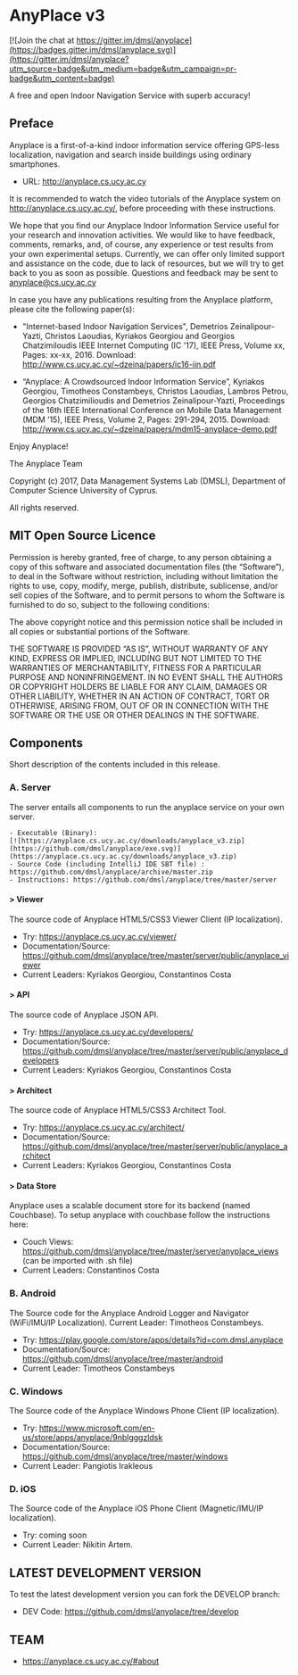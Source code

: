 # AnyPlace v3 

[![Join the chat at https://gitter.im/dmsl/anyplace](https://badges.gitter.im/dmsl/anyplace.svg)](https://gitter.im/dmsl/anyplace?utm_source=badge&utm_medium=badge&utm_campaign=pr-badge&utm_content=badge)

A free and open Indoor Navigation Service with superb accuracy!

## Preface 
Anyplace is a first-of-a-kind indoor information service offering GPS-less
localization, navigation and search inside buildings using ordinary smartphones. 
	 
- URL: http://anyplace.cs.ucy.ac.cy

It is recommended to watch the video tutorials of the Anyplace system on http://anyplace.cs.ucy.ac.cy/, before proceeding with these instructions.

We hope that you find our Anyplace Indoor Information Service useful for your research and innovation activities.  We would like to have feedback, comments, remarks, and, of course, any experience or test results from your own experimental setups. Currently, we can offer only limited support and assistance on the code, due to lack of resources, but we will try to get back to you as soon as possible. Questions and feedback may be sent to anyplace@cs.ucy.ac.cy

In case you have any publications resulting from the Anyplace platform, please cite the following paper(s):

- "Internet-based Indoor Navigation Services", Demetrios Zeinalipour-Yazti, Christos Laoudias, Kyriakos Georgiou and Georgios Chatzimiloudis IEEE Internet Computing (IC '17), IEEE Press, Volume xx, Pages: xx-xx, 2016. Download: http://www.cs.ucy.ac.cy/~dzeina/papers/ic16-iin.pdf

- “Anyplace: A Crowdsourced Indoor Information Service”, Kyriakos Georgiou, Timotheos Constambeys, Christos Laoudias, Lambros Petrou, Georgios Chatzimilioudis and Demetrios Zeinalipour-Yazti, Proceedings of the 16th IEEE International Conference on Mobile Data Management (MDM ’15), IEEE Press, Volume 2, Pages: 291-294, 2015. Download: http://www.cs.ucy.ac.cy/~dzeina/papers/mdm15-anyplace-demo.pdf

Enjoy Anyplace!

The Anyplace Team 
	 
Copyright (c) 2017, Data Management Systems Lab (DMSL), Department of Computer Science
University of Cyprus.

All rights reserved.

## MIT Open Source Licence

Permission is hereby granted, free of charge, to any person obtaining a copy of
this software and associated documentation files (the “Software”), to deal in the
Software without restriction, including without limitation the rights to use, copy,
modify, merge, publish, distribute, sublicense, and/or sell copies of the Software,
and to permit persons to whom the Software is furnished to do so, subject to the
following conditions:
	 
The above copyright notice and this permission notice shall be included in all
copies or substantial portions of the Software.
	 
THE SOFTWARE IS PROVIDED “AS IS”, WITHOUT WARRANTY OF ANY KIND, EXPRESS
OR IMPLIED, INCLUDING BUT NOT LIMITED TO THE WARRANTIES OF MERCHANTABILITY,
FITNESS FOR A PARTICULAR PURPOSE AND NONINFRINGEMENT. IN NO EVENT SHALL THE
AUTHORS OR COPYRIGHT HOLDERS BE LIABLE FOR ANY CLAIM, DAMAGES OR OTHER
LIABILITY, WHETHER IN AN ACTION OF CONTRACT, TORT OR OTHERWISE, ARISING
FROM, OUT OF OR IN CONNECTION WITH THE SOFTWARE OR THE USE OR OTHER
DEALINGS IN THE SOFTWARE.
	
## Components 

Short description of the contents included in this release.

### A. Server

The server entails all components to run the anyplace service on your own server. 

```
- Executable (Binary): 
[![https://anyplace.cs.ucy.ac.cy/downloads/anyplace_v3.zip](https://github.com/dmsl/anyplace/exe.svg)](https://anyplace.cs.ucy.ac.cy/downloads/anyplace_v3.zip)
- Source Code (including IntelliJ IDE SBT file) : https://github.com/dmsl/anyplace/archive/master.zip
- Instructions: https://github.com/dmsl/anyplace/tree/master/server
```

#### > Viewer
The source code of Anyplace HTML5/CSS3 Viewer Client (IP localization). 
- Try: https://anyplace.cs.ucy.ac.cy/viewer/
- Documentation/Source: https://github.com/dmsl/anyplace/tree/master/server/public/anyplace_viewer
- Current Leaders: Kyriakos Georgiou, Constantinos Costa 

#### > API
The source code of Anyplace JSON API.  
- Try: https://anyplace.cs.ucy.ac.cy/developers/
- Documentation/Source: https://github.com/dmsl/anyplace/tree/master/server/public/anyplace_developers
- Current Leaders: Kyriakos Georgiou, Constantinos Costa 

#### > Architect
The source code of Anyplace HTML5/CSS3 Architect Tool. 
- Try: https://anyplace.cs.ucy.ac.cy/architect/
- Documentation/Source: https://github.com/dmsl/anyplace/tree/master/server/public/anyplace_architect
- Current Leaders: Kyriakos Georgiou, Constantinos Costa 

#### > Data Store
Anyplace uses a scalable document store for its backend (named Couchbase). To setup anyplace with couchbase follow the instructions here:
- Couch Views: https://github.com/dmsl/anyplace/tree/master/server/anyplace_views (can be imported with .sh file)
- Current Leaders: Constantinos Costa

### B. Android
The Source code for the Anyplace Android Logger and Navigator (WiFi/IMU/IP Localization). Current Leader: Timotheos Constambeys. 
- Try: https://play.google.com/store/apps/details?id=com.dmsl.anyplace
- Documentation/Source: https://github.com/dmsl/anyplace/tree/master/android
- Current Leader: Timotheos Constambeys

### C. Windows
The Source code of the Anyplace Windows Phone Client (IP localization). 
- Try: https://www.microsoft.com/en-us/store/apps/anyplace/9nblgggzldsk
- Documentation/Source: https://github.com/dmsl/anyplace/tree/master/windows
- Current Leader: Pangiotis Irakleous

### D. iOS
The Source code of the Anyplace iOS Phone Client (Magnetic/IMU/IP localization). 
- Try: coming soon
- Current Leader: Nikitin Artem.

## LATEST DEVELOPMENT VERSION
To test the latest development version you can fork the DEVELOP branch: 
- DEV Code: https://github.com/dmsl/anyplace/tree/develop

## TEAM
- https://anyplace.cs.ucy.ac.cy/#about

